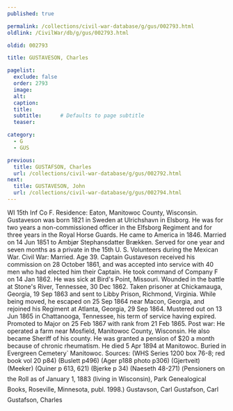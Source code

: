```yaml
---
published: true

permalink: /collections/civil-war-database/g/gus/002793.html
oldlink: /CivilWar/db/g/gus/002793.html

oldid: 002793

title: GUSTAVESON, Charles

pagelist:
  exclude: false
  order: 2793
  image: 
  alt:
  caption:
  title:
  subtitle:      # Defaults to page subtitle
  teaser:

category: 
  - G 
  - GUS

previous:
  title: GUSTAFSON, Charles
  url: /collections/civil-war-database/g/gus/002792.html  
next:
  title: GUSTAVESON, John
  url: /collections/civil-war-database/g/gus/002794.html   
---
```

WI 15th Inf Co F. Residence: Eaton, Manitowoc County, Wisconsin. Gustaveson was born 1821 in Sweden at Ulrichshavn in Elsborg. He was for two years a non-commissioned officer in the Elfsborg Regiment and for three years in the Royal Horse Guards. He came to America in 1846. Married on 14 Jun 1851 to Ambj&oslash;r Stephansdatter Br&aelig;kken. Served for one year and seven months as a private in the 15th U. S. Volunteers during the Mexican War. Civil War: Married. Age 39. Captain Gustaveson received his commission on 28 October 1861, and was accepted into service with 40 men who had elected him their Captain. He took command of Company F on 14 Jan 1862. He was sick at Bird&#39;s Point, Missouri. Wounded in the battle at Stone&#39;s River, Tennessee, 30 Dec 1862. Taken prisoner at Chickamauga, Georgia, 19 Sep 1863 and sent to Libby Prison, Richmond, Virginia. While being moved, he escaped on 25 Sep 1864 near Macon, Georgia, and rejoined his Regiment at Atlanta, Georgia, 29 Sep 1864. Mustered out on 13 Jun 1865 in Chattanooga, Tennessee, his term of service having expired. Promoted to Major on 25 Feb 1867 with rank from 21 Feb 1865. Post war: He operated a farm near Mosfield, Manitowoc County, Wisconsin. He also became Sheriff of his county. He was granted a pension of $20 a month because of chronic rheumatism. He died 5 Apr 1894 at Manitowoc. Buried in Evergreen Cemetery\` Manitowoc. Sources: (WHS Series 1200 box 76-8; red book vol 20 p84) (Buslett p496) (Ager p188 photo p306) (Gjertveit) (Meeker) (Quiner p 613, 621) (Bjerke p 34) (Naeseth &#146;48-271) (&#147;Pensioners on the Roll as of January 1, 1883 (living in Wisconsin)&#148;, Park Genealogical Books, Roseville, Minnesota, publ. 1998.) &#147;Gustavson, Carl&#148; &#147;Gustafson, Carl&#148; &#147;Gustafson, Charles&#148;